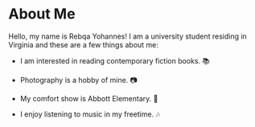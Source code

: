 # About Me






Hello, my name is Rebqa Yohannes! I am a university student residing in Virginia and these are a few things about me:

- I am interested in reading contemporary fiction books. 📚

- Photography is a hobby of mine. 📷

- My comfort show is Abbott Elementary. 🍿 

- I enjoy listening to music in my freetime. 🎶

